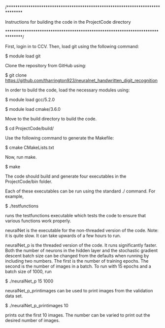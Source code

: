 /*******************************************************************************

Instructions for building the code in the ProjectCode directory

*******************************************************************************/

First, login in to CCV. Then, load git using the following command:

$ module load git

Clone the repository from GitHub using:

$ git clone https://github.com/tharrington923/neuralnet_handwritten_digit_recognition

In order to build the code, load the necessary modules using:

$ module load gcc/5.2.0

$ module load cmake/3.6.0

Move to the build directory to build the code.

$ cd ProjectCode/build/

Use the following command to generate the Makefile:

$ cmake CMakeLists.txt

Now, run make.

$ make

The code should build and generate four executables in the ProjectCode/bin folder.

Each of these executables can be run using the standard ./ command. For example,

$ ./testfunctions

runs the testfunctions executable which tests the code to ensure that various functions
work properly.

neuralNet is the executable for the non-threaded version of the code. Note: it is quite slow.
It can take upwards of a few hours to run.

neuralNet_p is the threaded version of the code. It runs significantly faster. Both
the number of neurons in the hidden layer and the stochastic gradient descent batch
size can be changed from the defaults when running by including two numbers. The
first is the number of training epochs. The second is the number of images
in a batch. To run with 15 epochs and a batch size of 1000, run

$ ./neuralNet_p 15 1000

neuralNet_p_printimages can be used to print images from the validation data set.

$ ./neuralNet_p_printimages 10

prints out the first 10 images. The number can be varied to print out the desired number of images.
